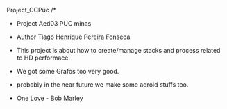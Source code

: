  Project_CCPuc
/*
* Project Aed03 PUC minas 
* Author Tiago Henrique Pereira Fonseca

* This project is about how to create/manage stacks and process related to HD performace.
* We got some Grafos too very good.
* probably in the near future we make some adroid stuffs too.
* One Love - Bob Marley
